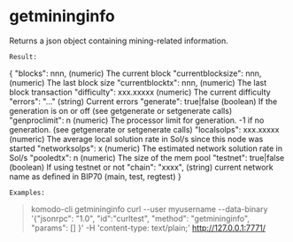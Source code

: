 # getmininginfo

Returns a json object containing mining-related information.
```
Result:
```
{
  "blocks": nnn,             (numeric) The current block
  "currentblocksize": nnn,   (numeric) The last block size
  "currentblocktx": nnn,     (numeric) The last block transaction
  "difficulty": xxx.xxxxx    (numeric) The current difficulty
  "errors": "..."          (string) Current errors
  "generate": true|false     (boolean) If the generation is on or off (see getgenerate or setgenerate calls)
  "genproclimit": n          (numeric) The processor limit for generation. -1 if no generation. (see getgenerate or setgenerate calls)
  "localsolps": xxx.xxxxx    (numeric) The average local solution rate in Sol/s since this node was started
  "networksolps": x          (numeric) The estimated network solution rate in Sol/s
  "pooledtx": n              (numeric) The size of the mem pool
  "testnet": true|false      (boolean) If using testnet or not
  "chain": "xxxx",         (string) current network name as defined in BIP70 (main, test, regtest)
}


```
Examples:
```
> komodo-cli getmininginfo 
> curl --user myusername --data-binary '{"jsonrpc": "1.0", "id":"curltest", "method": "getmininginfo", "params": [] }' -H 'content-type: text/plain;' http://127.0.0.1:7771/
```

